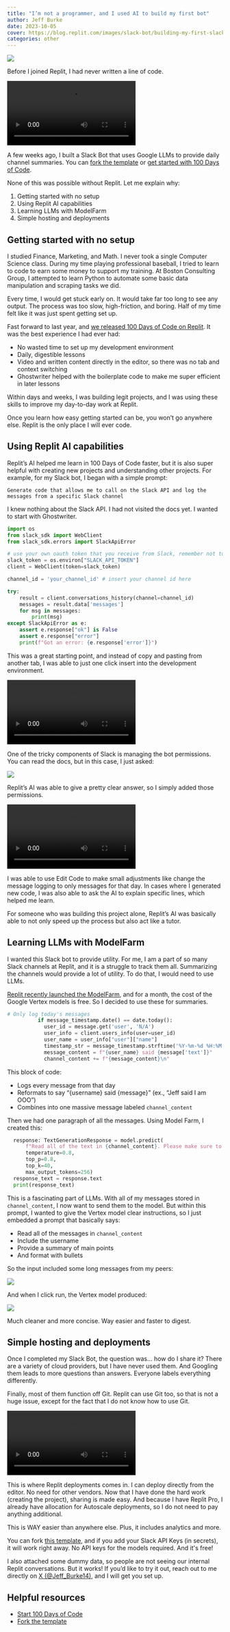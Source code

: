 ```yaml
---
title: "I’m not a programmer, and I used AI to build my first bot"
author: Jeff Burke
date: 2023-10-05
cover: https://blog.replit.com/images/slack-bot/building-my-first-slack-bot.jpg
categories: other
---
```


![](/images/slack-bot/building-my-first-slack-bot.jpg)

Before I joined Replit, I had never written a line of code.

![](/images/slack-bot/slackbot-demo-vF.mp4)

A few weeks ago, I built a Slack Bot that uses Google LLMs to provide daily channel summaries. You can [fork the template](https://replit.com/@jeff/SlackBot?v=1) or [get started with 100 Days of Code](https://replit.com/learn/100-days-of-python).

None of this was possible without Replit. Let me explain why:
1. Getting started with no setup
2. Using Replit AI capabilities
3. Learning LLMs with ModelFarm
4. Simple hosting and deployments

## Getting started with no setup
I studied Finance, Marketing, and Math. I never took a single Computer Science class. During my time playing professional baseball, I tried to learn to code to earn some money to support my training. At Boston Consulting Group, I attempted to learn Python to automate some basic data manipulation and scraping tasks we did.

Every time, I would get stuck early on. It would take far too long to see any output. The process was too slow, high-friction, and boring. Half of my time felt like it was just spent getting set up.

Fast forward to last year, and [we released 100 Days of Code on Replit](https://replit.com/learn/100-days-of-python). It was the best experience I had ever had:
* No wasted time to set up my development environment
* Daily, digestible lessons
* Video and written content directly in the editor, so there was no tab and context switching
* Ghostwriter helped with the boilerplate code to make me super efficient in later lessons

Within days and weeks, I was building legit projects, and I was using these skills to improve my day-to-day work at Replit. 

Once you learn how easy getting started can be, you won’t go anywhere else. Replit is the only place I will ever code.

## Using Replit AI capabilities
Replit’s AI helped me learn in 100 Days of Code faster, but it is also super helpful with creating new projects and understanding other projects. For example, for my Slack bot, I began with a simple prompt:

`Generate code that allows me to call on the Slack API and log the messages from a specific Slack channel`

I knew nothing about the Slack API. I had not visited the docs yet. I wanted to start with Ghostwriter.

```python
import os
from slack_sdk import WebClient
from slack_sdk.errors import SlackApiError

# use your own oauth token that you receive from Slack, remember not to reveal it to others
slack_token = os.environ["SLACK_API_TOKEN"]
client = WebClient(token=slack_token)

channel_id = 'your_channel_id' # insert your channel id here

try:
    result = client.conversations_history(channel=channel_id)
    messages = result.data['messages']
    for msg in messages:
        print(msg)
except SlackApiError as e:
    assert e.response["ok"] is False
    assert e.response["error"]
    print(f"Got an error: {e.response['error']}")
```

This was a great starting point, and instead of copy and pasting from another tab, I was able to just one click insert into the development environment. 

![](/images/slack-bot/insert-code-vF.mp4)


One of the tricky components of Slack is managing the bot permissions. You can read the docs, but in this case, I just asked:

![](/images/slack-bot/ghostwriter-prompt.png)

Replit’s AI was able to give a pretty clear answer, so I simply added those permissions. 

![](/images/slack-bot/edit-code-vF.mp4)

I was able to use Edit Code to make small adjustments like change the message logging to only messages for that day. In cases where I generated new code, I was also able to ask the AI to explain specific lines, which helped me learn.

For someone who was building this project alone, Replit’s AI was basically able to not only speed up the process but also act like a tutor.

## Learning LLMs with ModelFarm
I wanted this Slack bot to provide utility. For me, I am a part of so many Slack channels at Replit, and it is a struggle to track them all. Summarizing the channels would provide a lot of utility. To do that, I would need to use LLMs.

[Replit recently launched the ModelFarm](https://blog.replit.com/modelfarm), and for a month, the cost of the Google Vertex models is free. So I decided to use these for summaries.

```python
# Only log today's messages
          if message_timestamp.date() == date.today():
            user_id = message.get('user', 'N/A')
            user_info = client.users_info(user=user_id)
            user_name = user_info["user"]["name"]
            timestamp_str = message_timestamp.strftime('%Y-%m-%d %H:%M:%S')
            message_content = f"{user_name} said {message['text']}"
            channel_content += f"{message_content}\n"
```

This block of code:
* Logs every message from that day
* Reformats to say “{username} said {message}” (ex., “Jeff said I am OOO”)
* Combines into one massive message labeled `channel_content`

Then we had one paragraph of all the messages. Using Model Farm, I created this:

```python
  response: TextGenerationResponse = model.predict(
      f"Read all of the text in {channel_content}. Please make sure to include which user said each discussion point. Then provide a summary in bullets on all the main discussion points",
      temperature=0.8,
      top_p=0.8,
      top_k=40,
      max_output_tokens=256)
  response_text = response.text
  print(response_text)
```

This is a fascinating part of LLMs. With all of my messages stored in `channel_content`, I now want to send them to the model. But within this prompt, I wanted to give the Vertex model clear instructions, so I just embedded a prompt that basically says:
* Read all of the messages in `channel_content`
* Include the username
* Provide a summary of main points
* And format with bullets

So the input included some long messages from my peers:

![](/images/slack-bot/slack-channel-messages.png)

And when I click run, the Vertex model produced:

![](/images/slack-bot/vertex-output.png)

Much cleaner and more concise. Way easier and faster to digest. 

## Simple hosting and deployments
Once I completed my Slack Bot, the question was… how do I share it? There are a variety of cloud providers, but I have never used them. And Googling them leads to more questions than answers. Everyone labels everything differently.

Finally, most of them function off Git. Replit can use Git too, so that is not a huge issue, except for the fact that I do not know how to use Git. 

![](/images/slack-bot/deploy-demo-vF.mp4)

This is where Replit deployments comes in. I can deploy directly from the editor. No need for other vendors. Now that I have done the hard work (creating the project), sharing is made easy. And because I have Replit Pro, I already have allocation for Autoscale deployments, so I do not need to pay anything additional.

This is WAY easier than anywhere else. Plus, it includes analytics and more. 

You can fork [this template](https://replit.com/@jeff/SlackBot?v=1), and if you add your Slack API Keys (in secrets), it will work right away. No API keys for the models required. And it's free!

I also attached some dummy data, so people are not seeing our internal Replit conversations. But it works! If you’d like to try it out, reach out to me directly on [X (@Jeff_Burke14)](https://twitter.com/Jeff_Burke14), and I will get you set up.

## Helpful resources
* [Start 100 Days of Code](https://replit.com/learn/100-days-of-python)
* [Fork the template](https://replit.com/@jeff/SlackBot?v=1)



